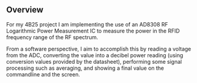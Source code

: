 ## Overview

For my 4B25 project I am implementing the use of an AD8308 RF Logarithmic Power Measurement IC to measure the power in the RFID frequency range of the RF spectrum.

From a software perspective, I aim to accomplish this by reading a voltage from the ADC, converting the value into a decibel power reading (using conversion values provided by the datasheet), performing some signal processing such as averaging, and showing a final value on the commandline and the screen.
